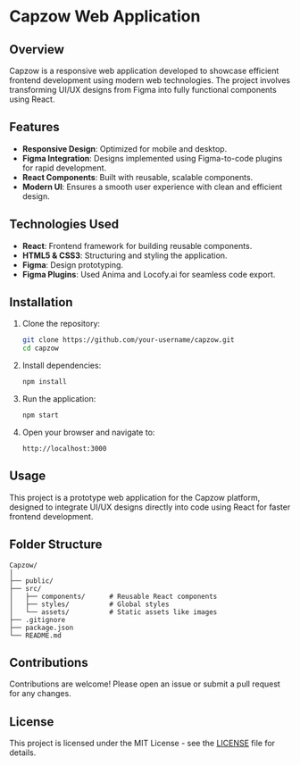# Capzow Web Application

## Overview
Capzow is a responsive web application developed to showcase efficient frontend development using modern web technologies. The project involves transforming UI/UX designs from Figma into fully functional components using React.

## Features
- **Responsive Design**: Optimized for mobile and desktop.
- **Figma Integration**: Designs implemented using Figma-to-code plugins for rapid development.
- **React Components**: Built with reusable, scalable components.
- **Modern UI**: Ensures a smooth user experience with clean and efficient design.

## Technologies Used
- **React**: Frontend framework for building reusable components.
- **HTML5 & CSS3**: Structuring and styling the application.
- **Figma**: Design prototyping.
- **Figma Plugins**: Used Anima and Locofy.ai for seamless code export.
  
## Installation

1. Clone the repository:
   ```bash
   git clone https://github.com/your-username/capzow.git
   cd capzow
   ```

2. Install dependencies:
   ```bash
   npm install
   ```

3. Run the application:
   ```bash
   npm start
   ```

4. Open your browser and navigate to:
   ```
   http://localhost:3000
   ```

## Usage
This project is a prototype web application for the Capzow platform, designed to integrate UI/UX designs directly into code using React for faster frontend development.

## Folder Structure

```
Capzow/
│
├── public/
├── src/
│   ├── components/      # Reusable React components
│   ├── styles/          # Global styles
│   └── assets/          # Static assets like images
├── .gitignore
├── package.json
└── README.md
```

## Contributions
Contributions are welcome! Please open an issue or submit a pull request for any changes.

## License
This project is licensed under the MIT License - see the [LICENSE](LICENSE) file for details.

